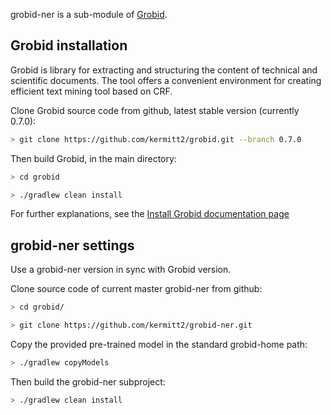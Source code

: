 grobid-ner is a sub-module of [Grobid](https://github.com/kermitt2/grobid). 

## Grobid installation

Grobid is library for extracting and structuring the content of technical and scientific documents. 
The tool offers a convenient environment for creating efficient text mining tool based on CRF.

Clone Grobid source code from github, latest stable version (currently 0.7.0):

```bash
> git clone https://github.com/kermitt2/grobid.git --branch 0.7.0
```

Then build Grobid, in the main directory:

```bash
> cd grobid

> ./gradlew clean install
```

For further explanations, see the [Install Grobid documentation page](https://grobid.readthedocs.io/en/latest/Install-Grobid/)

## grobid-ner settings

Use a grobid-ner version in sync with Grobid version. 

Clone source code of current master grobid-ner from github:

```bash
> cd grobid/

> git clone https://github.com/kermitt2/grobid-ner.git
```

Copy the provided pre-trained model in the standard grobid-home path:

```bash
> ./gradlew copyModels 
```

Then build the grobid-ner subproject:

```bash
> ./gradlew clean install
```
